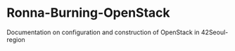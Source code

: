 # Ronna-Burning-OpenStack
Documentation on configuration and construction of OpenStack in 42Seoul-region

